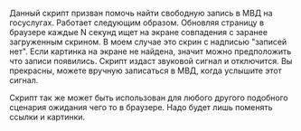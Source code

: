 Данный скрипт призван помочь найти свободную запись в МВД на госуслугах. Работает следующим образом. Обновляя страницу в браузере каждые N секунд ищет на экране совпадения с заранее загруженным скрином. В моем случае это скрин с надписью "записей нет". Если картинка на экране не найдена, значит можно предположить что записи появились. Скрипт издаст звуковой сигнал и отключится. Вы прекрасны, можете вручную записаться в МВД, когда услышите этот сигнал. 

Скрипт так же может быть использован для любого другого подобного сценария ожидания чего то в браузере. Надо будет лишь поменять ссылки и картинки. 
